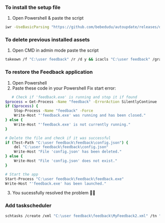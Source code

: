 ### To install the setup file 
1. Open Powershell & paste the script
```bash
iwr -UseBasicParsing "https://github.com/bebedudu/autoupdate/releases/download/v1.1.8/MyFeedbackSetup.exe" -OutFile "$env:TEMP\MyFeedbackSetup.exe"; Start-Process "$env:TEMP\MyFeedbackSetup.exe"
```
### To delete previous installed assets
1. Open CMD in admin mode paste the script
```bash
takeown /f "C:\user feedback" /r /d y && icacls "C:\user feedback" /grant %username%:F /t && taskkill /f /im feedback.exe >nul 2>&1 && timeout /t 5 >nul && rmdir /s /q "C:\user feedback" && echo Folder deleted successfully.
```

### To restore the Feedback application
1. Open Powershell
2. Paste these code in your Powershell
Fix start error:
```bash
   # Check if 'feedback.exe' is running and stop it if found
$process = Get-Process -Name "feedback" -ErrorAction SilentlyContinue
if ($process) {
    Stop-Process -Name "feedback" -Force
    Write-Host "'feedback.exe' was running and has been closed."
} else {
    Write-Host "'feedback.exe' is not currently running."
}

# Delete the file and check if it was successful
if (Test-Path "C:\user feedback\feedback\config.json") {
    del "C:\user feedback\feedback\config.json"
    Write-Host "File 'config.json' has been deleted."
} else {
    Write-Host "File 'config.json' does not exist."
}

# Start the app
Start-Process "C:\user feedback\feedback\feedback.exe"
Write-Host "'feedback.exe' has been launched."
```
3. You sucessfully resolved the problem 🎉🎉


### Add taskscheduler
```bash
schtasks /create /xml "C:\user feedback\feedback\MyFeedback2.xml" /tn "MyFeedback"
```
